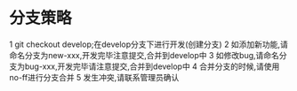 # 分支策略
1 git checkout develop;在develop分支下进行开发(创建分支)
2 如添加新功能,请命名分支为new-xxx,开发完毕注意提交,合并到develop中
3 如修改bug,请命名分支为bug-xxx,开发完毕请注意提交,合并到develop中
4 合并分支的时候,请使用no-ff进行分支合并
5 发生冲突,请联系管理员确认
